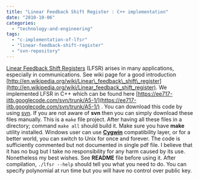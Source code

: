 ```yaml
---
title: "Linear Feedback Shift Register : C++ implementation"
date: "2010-10-06"
categories: 
  - "technology-and-engineering"
tags: 
  - "c-implementation-of-lfsr"
  - "linear-feedback-shift-register"
  - "svn-repository"
---
```


[Linear Feedback Shift Registers](http://en.wikipedia.org/wiki/Linear_feedback_shift_register) (LFSR) arises in many applications, especially in communications. See wiki page for a good introduction [http://en.wikipedia.org/wiki/Linear\_feedback\_shift\_register](http://en.wikipedia.org/wiki/Linear_feedback_shift_register). We implemented LFSR in C++ which can be found here [https://ee717-iitb.googlecode.com/svn/trunk/A5-1/](https://ee717-iitb.googlecode.com/svn/trunk/A5-1/) . You can download this code by using [svn](http://en.wikipedia.org/wiki/Apache_Subversion). If you are not aware of **svn** then you can simply download these files manually. This is a `make` file project. After having all these files in a directory; command `make all` should build it. Make sure you have **make** utility installed. Windows user can use [**Cygwin**](http://www.cygwin.com/) compatibility layer, or for a better world, you can switch to Unix for once and forever. The code is sufficiently commented but not documented in single pdf file. I believe that it has no bug but I take no responsibility for any harm caused by its use. Nonetheless my best wishes. See **README** file before using it. After compilation, `./lfsr --help` should tell you what you need to do. You can specify polynomial at run time but you will have no control over public key.

